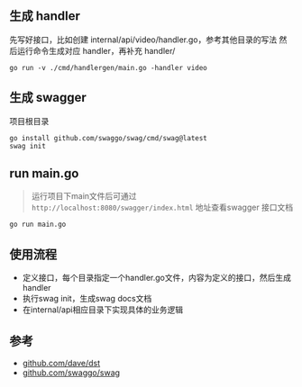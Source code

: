 ## 生成 handler

先写好接口，比如创建 internal/api/video/handler.go，参考其他目录的写法 然后运行命令生成对应 handler，再补充 handler/

```
go run -v ./cmd/handlergen/main.go -handler video
```

## 生成 swagger

项目根目录

```
go install github.com/swaggo/swag/cmd/swag@latest
swag init
```

## run main.go

> 运行项目下main文件后可通过`http://localhost:8080/swagger/index.html` 地址查看swagger 接口文档

```
go run main.go
```

## 使用流程

- 定义接口，每个目录指定一个handler.go文件，内容为定义的接口，然后生成handler
- 执行swag init，生成swag docs文档
- 在internal/api相应目录下实现具体的业务逻辑

## 参考 
- [github.com/dave/dst](github.com/dave/dst)
- [github.com/swaggo/swag](github.com/swaggo/swag)



